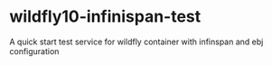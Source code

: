 # wildfly10-infinispan-test
A quick start test service for wildfly container with infinspan and ebj configuration
